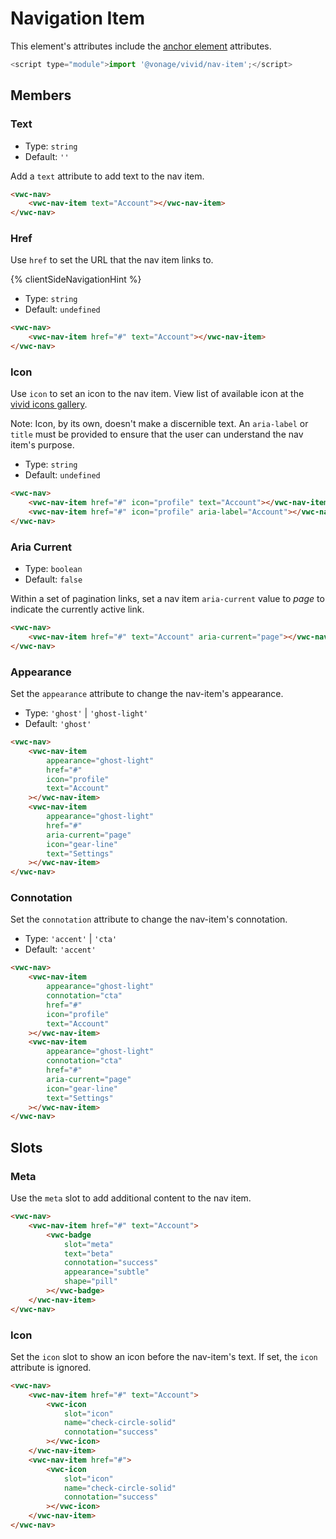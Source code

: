 # Navigation Item

This element's attributes include the [anchor element](https://developer.mozilla.org/en-US/docs/Web/HTML/Element/a) attributes.

```js
<script type="module">import '@vonage/vivid/nav-item';</script>
```

## Members

### Text

- Type: `string`
- Default: `''`

Add a `text` attribute to add text to the nav item.

```html preview
<vwc-nav>
	<vwc-nav-item text="Account"></vwc-nav-item>
</vwc-nav>
```

### Href

Use `href` to set the URL that the nav item links to.

{% clientSideNavigationHint %}

- Type: `string`
- Default: `undefined`

```html preview
<vwc-nav>
	<vwc-nav-item href="#" text="Account"></vwc-nav-item>
</vwc-nav>
```

### Icon

Use `icon` to set an icon to the nav item.
View list of available icon at the [vivid icons gallery](/icons/icons-gallery/).

Note: Icon, by its own, doesn't make a discernible text. An `aria-label` or `title` must be provided to ensure that the user can understand the nav item's purpose.

- Type: `string`
- Default: `undefined`

```html preview
<vwc-nav>
	<vwc-nav-item href="#" icon="profile" text="Account"></vwc-nav-item>
	<vwc-nav-item href="#" icon="profile" aria-label="Account"></vwc-nav-item>
</vwc-nav>
```

### Aria Current

- Type: `boolean`
- Default: `false`

Within a set of pagination links, set a nav item `aria-current` value to _page_ to indicate the currently active link.

```html preview
<vwc-nav>
	<vwc-nav-item href="#" text="Account" aria-current="page"></vwc-nav-item>
</vwc-nav>
```

### Appearance

Set the `appearance` attribute to change the nav-item's appearance.

- Type: `'ghost'` | `'ghost-light'`
- Default: `'ghost'`

```html preview
<vwc-nav>
	<vwc-nav-item
		appearance="ghost-light"
		href="#"
		icon="profile"
		text="Account"
	></vwc-nav-item>
	<vwc-nav-item
		appearance="ghost-light"
		href="#"
		aria-current="page"
		icon="gear-line"
		text="Settings"
	></vwc-nav-item>
</vwc-nav>
```

### Connotation

Set the `connotation` attribute to change the nav-item's connotation.

- Type: `'accent'` | `'cta'`
- Default: `'accent'`

```html preview
<vwc-nav>
	<vwc-nav-item
		appearance="ghost-light"
		connotation="cta"
		href="#"
		icon="profile"
		text="Account"
	></vwc-nav-item>
	<vwc-nav-item
		appearance="ghost-light"
		connotation="cta"
		href="#"
		aria-current="page"
		icon="gear-line"
		text="Settings"
	></vwc-nav-item>
</vwc-nav>
```

## Slots

### Meta

Use the `meta` slot to add additional content to the nav item.

```html preview
<vwc-nav>
	<vwc-nav-item href="#" text="Account">
		<vwc-badge
			slot="meta"
			text="beta"
			connotation="success"
			appearance="subtle"
			shape="pill"
		></vwc-badge>
	</vwc-nav-item>
</vwc-nav>
```

### Icon

Set the `icon` slot to show an icon before the nav-item's text.
If set, the `icon` attribute is ignored.

```html preview
<vwc-nav>
	<vwc-nav-item href="#" text="Account">
		<vwc-icon
			slot="icon"
			name="check-circle-solid"
			connotation="success"
		></vwc-icon>
	</vwc-nav-item>
	<vwc-nav-item href="#">
		<vwc-icon
			slot="icon"
			name="check-circle-solid"
			connotation="success"
		></vwc-icon>
	</vwc-nav-item>
</vwc-nav>
```
